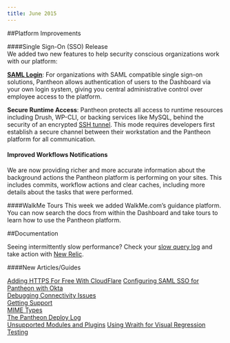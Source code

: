 ```yaml
---
title: June 2015
---
```

##Platform Improvements

####Single Sign-On (SSO) Release  
We added two new features to help security conscious organizations work with our platform:

[**SAML Login**](/docs/articles/organizations/saml-for-orgs/): For organizations with SAML compatible single sign-on solutions, Pantheon allows authentication of users to the Dashboard via your own login system, giving you central administrative control over employee access to the platform.

**Secure Runtime Access**: Pantheon protects all access to runtime resources including Drush, WP-CLI, or backing services like MySQL, behind the security of an encrypted [SSH tunnel](/docs/articles/local/ssh-tunnels-for-secure-connections-to-pantheon-services/). This mode requires developers first establish a secure channel between their workstation and the Pantheon platform for all communication.

#### Improved Workflows Notifications
We are now providing richer and more accurate information about the background actions the Pantheon platform is performing on your sites.  This includes commits, workflow actions and clear caches, including more details about the tasks that were performed.

####WalkMe Tours
This week we added WalkMe.com’s guidance platform. You can now search the docs from within the Dashboard and take tours to learn how to use the Pantheon platform.


##Documentation

Seeing intermittently slow performance? Check your [slow query log](/docs/articles/sites/logs/mysql-slow-log/) and take action with [New Relic](/docs/articles/sites/newrelic/mysql-troubleshooting-with-new-relic-pro/).

####New Articles/Guides

[Adding HTTPS For Free With CloudFlare](/docs/guides/ssl-with-cloudflare/)
[Configuring SAML SSO for Pantheon with Okta](/docs/articles/organizations/saml-for-orgs-with-okta/)  
[Debugging Connectivity Issues](/docs/articles/sites/debugging-connectivity-issues/)  
[Getting Support](/docs/articles/getting-support/)  
[MIME Types](/docs/articles/sites/mime-types/)  
[The Pantheon Deploy Log](/docs/articles/sites/deploys)  
[Unsupported Modules and Plugins](/docs/articles/sites/code/unsupported-modules-plugins/)
[Using Wraith for Visual Regression Testing](/docs/guides/visual-diff-with-wraith/)  
